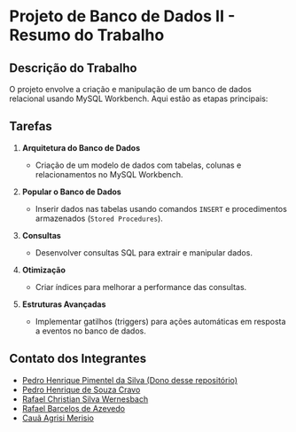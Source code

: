 # Projeto de Banco de Dados II - Resumo do Trabalho

## Descrição do Trabalho

O projeto envolve a criação e manipulação de um banco de dados relacional usando MySQL Workbench. Aqui estão as etapas principais:

## Tarefas

1. **Arquitetura do Banco de Dados**
   - Criação de um modelo de dados com tabelas, colunas e relacionamentos no MySQL Workbench.

2. **Popular o Banco de Dados**
   - Inserir dados nas tabelas usando comandos `INSERT` e procedimentos armazenados (`Stored Procedures`).

3. **Consultas**
   - Desenvolver consultas SQL para extrair e manipular dados.

4. **Otimização**
   - Criar índices para melhorar a performance das consultas.

5. **Estruturas Avançadas**
   - Implementar gatilhos (triggers) para ações automáticas em resposta a eventos no banco de dados.

## Contato dos Integrantes

- [Pedro Henrique Pimentel da Silva (Dono desse repositório)](https://www.github.com/pimentelph)
- [Pedro Henrique de Souza Cravo](https://github.com/pedcravo)
- [Rafael Christian Silva Wernesbach](https://github.com/RafaelWernesbach)
- [Rafael Barcelos de Azevedo](https://github.com/Rbarzevedo)
- [Cauã Agrisi Merisio](https://github.com/Agrisi)
